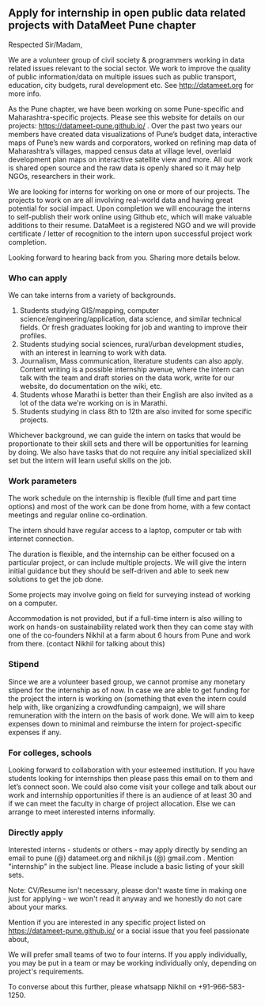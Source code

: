 ## Apply for internship in open public data related projects with DataMeet Pune chapter

Respected Sir/Madam,

We are a volunteer group of civil society & programmers working in data related issues relevant to the social sector. We work to improve the quality of public information/data on multiple issues such as public transport, education, city budgets, rural development etc. See http://datameet.org for more info.

As the Pune chapter, we have been working on some Pune-specific and Maharashtra-specific projects. Please see this website for details on our projects: https://datameet-pune.github.io/ . Over the past two years our members have created data visualizations of Pune’s budget data, interactive maps of Pune’s new wards and corporators, worked on refining map data of Maharashtra’s villages, mapped census data at village level, overlaid development plan maps on interactive satellite view and more. All our work is shared open source and the raw data is openly shared so it may help NGOs, researchers in their work.

We are looking for interns for working on one or more of our projects. The projects to work on are all involving real-world data and having great potential for social impact. Upon completion we will encourage the interns to self-publish their work online using Github etc, which will make valuable additions to their resume. DataMeet is a registered NGO and we will provide certificate / letter of recognition to the intern upon successful project work completion.

Looking forward to hearing back from you. Sharing more details below.

### Who can apply
We can take interns from a variety of backgrounds.

1. Students studying GIS/mapping, computer science/engineering/application, data science, and similar technical fields. Or fresh graduates looking for job and wanting to improve their profiles.
2. Students studying social sciences, rural/urban development studies, with an interest in learning to work with data.
3. Journalism, Mass communication, literature students can also apply. Content writing is a possible internship avenue, where the intern can talk with the team and draft stories on the data work, write for our website, do documentation on the wiki, etc.
4. Students whose Marathi is better than their English are also invited as a lot of the data we're working on is in Marathi.
5. Students studying in class 8th to 12th are also invited for some specific projects.

Whichever background, we can guide the intern on tasks that would be proportionate to their skill sets and there will be opportunities for learning by doing. We also have tasks that do not require any initial specialized skill set but the intern will learn useful skills on the job.

### Work parameters
The work schedule on the internship is flexible (full time and part time options) and most of the work can be done from home, with a few contact meetings and regular online co-ordination.

The intern should have regular access to a laptop, computer or tab with internet connection.

The duration is flexible, and the internship can be either focused on a particular project, or can include multiple projects. We will give the intern initial guidance but they should be self-driven and able to seek new solutions to get the job done.

Some projects may involve going on field for surveying instead of working on a computer.

Accommodation is not provided, but if a full-time intern is also willing to work on hands-on sustainability related work then they can come stay with one of the co-founders Nikhil at a farm about 6 hours from Pune and work from there. (contact Nikhil for talking about this)

### Stipend
Since we are a volunteer based group, we cannot promise any monetary stipend for the internship as of now. In case we are able to get funding for the project the intern is working on (something that even the intern could help with, like organizing a crowdfunding campaign), we will share remuneration with the intern on the basis of work done. We will aim to keep expenses down to minimal and reimburse the intern for project-specific expenses if any.

### For colleges, schools
Looking forward to collaboration with your esteemed institution. If you have students looking for internships then please pass this email on to them and let’s connect soon. We could also come visit your college and talk about our work and internship opportunities if there is an audience of at least 30 and if we can meet the faculty in charge of project allocation. Else we can arrange to meet interested interns informally.

### Directly apply
Interested interns - students or others - may apply directly by sending an email to pune (@) datameet.org and nikhil.js (@) gmail.com . Mention "internship" in the subject line. Please include a basic listing of your skill sets.

Note: CV/Resume isn't necessary, please don't waste time in making one just for applying - we won't read it anyway and we honestly do not care about your marks.

Mention if you are interested in any specific project listed on https://datameet-pune.github.io/ or a social issue that you feel passionate about,

We will prefer small teams of two to four interns. If you apply individually, you may be put in a team or may be working individually only, depending on project's requirements.


To converse about this further, please whatsapp Nikhil on +91-966-583-1250.
